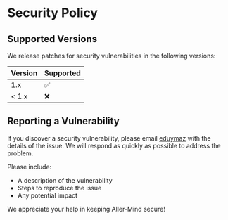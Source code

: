 # Security Policy

## Supported Versions
We release patches for security vulnerabilities in the following versions:

| Version | Supported          |
|---------|--------------------|
| 1.x     | :white_check_mark: |
| < 1.x   | :x:                |

## Reporting a Vulnerability
If you discover a security vulnerability, please email [eduymaz](mailto:eduymaz@example.com) with the details of the issue. We will respond as quickly as possible to address the problem.

Please include:
- A description of the vulnerability
- Steps to reproduce the issue
- Any potential impact

We appreciate your help in keeping Aller-Mind secure!
